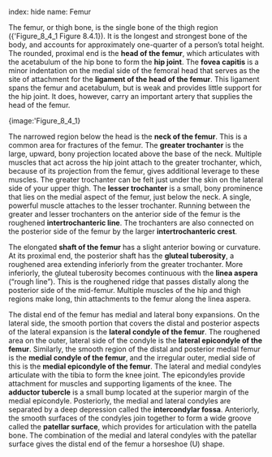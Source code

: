 index: hide
name: Femur

The femur, or thigh bone, is the single bone of the thigh region ({'Figure_8_4_1 Figure 8.4.1}). It is the longest and strongest bone of the body, and accounts for approximately one-quarter of a person’s total height. The rounded, proximal end is the  **head of the femur**, which articulates with the acetabulum of the hip bone to form the  **hip joint**. The  **fovea capitis** is a minor indentation on the medial side of the femoral head that serves as the site of attachment for the  **ligament of the head of the femur**. This ligament spans the femur and acetabulum, but is weak and provides little support for the hip joint. It does, however, carry an important artery that supplies the head of the femur.


{image:'Figure_8_4_1}
        

The narrowed region below the head is the  **neck of the femur**. This is a common area for fractures of the femur. The  **greater trochanter** is the large, upward, bony projection located above the base of the neck. Multiple muscles that act across the hip joint attach to the greater trochanter, which, because of its projection from the femur, gives additional leverage to these muscles. The greater trochanter can be felt just under the skin on the lateral side of your upper thigh. The  **lesser trochanter** is a small, bony prominence that lies on the medial aspect of the femur, just below the neck. A single, powerful muscle attaches to the lesser trochanter. Running between the greater and lesser trochanters on the anterior side of the femur is the roughened  **intertrochanteric line**. The trochanters are also connected on the posterior side of the femur by the larger  **intertrochanteric crest**.

The elongated  **shaft of the femur** has a slight anterior bowing or curvature. At its proximal end, the posterior shaft has the  **gluteal tuberosity**, a roughened area extending inferiorly from the greater trochanter. More inferiorly, the gluteal tuberosity becomes continuous with the  **linea aspera** (“rough line”). This is the roughened ridge that passes distally along the posterior side of the mid-femur. Multiple muscles of the hip and thigh regions make long, thin attachments to the femur along the linea aspera.

The distal end of the femur has medial and lateral bony expansions. On the lateral side, the smooth portion that covers the distal and posterior aspects of the lateral expansion is the  **lateral condyle of the femur**. The roughened area on the outer, lateral side of the condyle is the  **lateral epicondyle of the femur**. Similarly, the smooth region of the distal and posterior medial femur is the  **medial condyle of the femur**, and the irregular outer, medial side of this is the  **medial epicondyle of the femur**. The lateral and medial condyles articulate with the tibia to form the knee joint. The epicondyles provide attachment for muscles and supporting ligaments of the knee. The  **adductor tubercle** is a small bump located at the superior margin of the medial epicondyle. Posteriorly, the medial and lateral condyles are separated by a deep depression called the  **intercondylar fossa**. Anteriorly, the smooth surfaces of the condyles join together to form a wide groove called the  **patellar surface**, which provides for articulation with the patella bone. The combination of the medial and lateral condyles with the patellar surface gives the distal end of the femur a horseshoe (U) shape.
